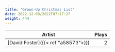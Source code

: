 ```yaml
---
title: "Grown-Up Christmas List"
date: 2022-12-08/2022T07:17:27
weight: 444
---
```




 Artist | Plays 
----- | -----:
[David Foster]({{< ref "a58573">}}) | 2
